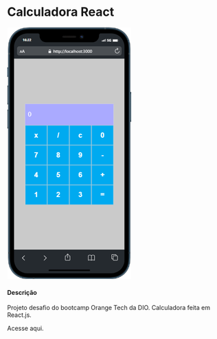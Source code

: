 # Calculadora React

![](https://github.com/maurilosantos/calculadora-react/blob/main/src/mobile.png?raw=true)

#### Descrição

Projeto desafio do bootcamp Orange Tech da DIO. Calculadora feita em React.js.

Acesse aqui.
